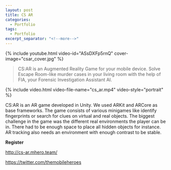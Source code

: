 ```yaml
---
layout: post
title: CS AR
categories:
  - Portfolio
tags:
  - Portfolio
excerpt_separator: "<!--more-->"
---
```


{% include youtube.html video-id="ASsDXFp5rnQ" cover-image="csar_cover.jpg" %}

> CS:AR is an Augmented Reality Game for your mobile device. Solve Escape Room-like murder cases in your living room with the help of FIA, your Forensic Investigation Assistant AI.

{% include video.html video-file-name="cs_ar.mp4" video-style="portrait" %}

CS:AR is an AR game developed in Unity. We used ARKit and ARCore as base frameworks. The game consists of various minigames like identify fingerprints or search for clues on virtual and real objects. The biggest challenge in the game was the different real environments the player can be in. There had to be enough space to place all hidden objects for instance. AR tracking also needs an environment with enough contrast to be stable.


**Register**

<http://cs-ar.mhero.team/>

<https://twitter.com/themobileheroes>